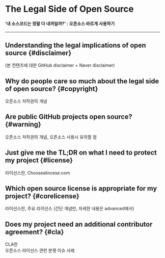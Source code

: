 # The Legal Side of Open Source

#### ‘내 소스코드는 정말 다 내꺼일까?’ : 오픈소스 바르게 사용하기

---

## Understanding the legal implications of open source {#disclaimer}

\(본 컨텐츠에 대한 GitHub disclaimer + Naver disclaimer\)

## Why do people care so much about the legal side of open source? {#copyright}

오픈소스 저작권의 개념

## Are public GitHub projects open source? {#warning}

오픈소스 저작권의 개념, 오픈소스 사용시 유의할 점

## Just give me the TL;DR on what I need to protect my project {#license}

라이선스란, Choosealincese.com

## Which open source license is appropriate for my project? {#corelicense}

라이선스란, 주요 라이선스 \(간단 개념만, 자세한 내용은 advanced에서\)

## Does my project need an additional contributor agreement? {#cla}

CLA란  
오픈소스 라이선스 관련 분쟁 이슈 사례

